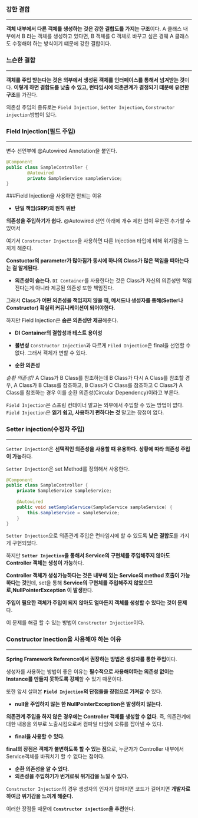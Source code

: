 ### 강한 결합
---
**객체 내부에서 다른 객체를 생성하는 것은 강한 결합도를 가지는 구조**이다.
A 클래스 내부에서 B 라는 객체를 생성하고 있다면, B 객체를 C 객체로 바꾸고 싶은 경웨 A 클래스도 수정해야 하는 방식이기 떄문에 강한 결합이다.


### 느슨한 결합
---
**객체를 주입 받는다는 것은 외부에서 생성된 객체를 인터페이스를 통해서 넘겨받는 것**이다.
**이렇게 하면 결합도를 낮출 수 있고, 런타임시에 의존관계가 결정되기 떄문에 유연한 구조**를 가진다.

의존성 주입의 종류로는 `Field Injection`, `Setter Injection`, `Constructor injection`방법이 있다.

### Field Injection(필드 주입)
---
변수 선언부에 @Autowired Annotation을 붙인다.
```java
@Component
public class SampleController {
        @Autowired
        private SampleService sampleService;
}
```
###Field Injection을 사용하면 안되는 이유
- **단일 책임(SRP)의 원칙 위반**

**의존성을 주입하기가 쉽다.**
@Autowired 선언 아래에 개수 제한 업이 무한전 추가할 수 있어서

여기서 `Constructor Injection`을 사용하면 다른 Injection 타입에 비해 위기감을 느끼게 해준다.

**Constuctor의 parameter가 많아짐가 동시에 하나의 Class가 많은 책임을 떠아는다는 걸 알게된다.**

- **의존성이 숨는다.**
`DI Container`를 사용한다는 것은 Class가 자신의 의존성만 책임진다는게 아니라 제공된 의존성 또한 책임진다.

그래서 **Class가 어떤 의존성을 책임지지 않을 때, 메서드나 생성자를 통해(Setter나 Constructor) 확실히 커뮤니케이션이 되어야한다.**

하지만 Field Injection은 **숨은 의존성만 제공**해준다.

- **DI Container의 결합성과 테스트 용이성**
- **불변성**
`Constructor Injection`과 다르게 `Filed Injection`은 final을 선언할 수 없다.
그래서 객체가 변할 수 있다.

- **순환 의존성**

*순환 의존성?*
A Class가 B Class를 참조하는데 B Class가 다시 A Class를 참조할 경우,
A Class가 B Class를 참조하고, B Class가 C Class를 참조하고 C Class가 A Class를 참조하는 경우 이를 순환 의존성(Circular Dependency)이라고 부른다.

`Field Injection`은 스프링 컨테이너 말고는 외부에서 주입할 수 있는 방법이 없다.
`Field Injection`은 **읽기 쉽고, 사용하기 편하다는 것** 말고는 장점이 없다.

### Setter injection(수정자 주입)
---
`Setter Injectio`n은 **선택적인 의존성을 사용할 때 유용하다.**
**상황에 따라 의존성 주입이 가능**하다.

`Setter Injectio`n은 set Method를 정의해서 사용한다.

```java
@Component
public class SampleController {
    private SampleService sampleService;
 
    @Autowired
    public void setSampleService(SampleService sampleService) {
        this.sampleService = sampleService;
    }
}
```
`Setter Injection`으로 의존관계 주입은 런타임시에 할 수 있도록 **낮은 결합도**를 가지게 구현되었다.

하지만 **`Setter Injection`을 통해서 Service의 구현체를 주입해주지 않아도 Controller 객체는 생성이 가능**하다.

**Controller 객체가 생성가능하다는 것은 내부에 있는 Service의 method 호출이 가능하다는 것**인데,
set을 통해 **Service의 구현체를 주입해주지 않았으므로,NullPointerException 이 발생**한다.

**주입이 필요한 객체가 주입이 되지 않아도 얼마든지 객체를 생성할 수 있다는 것이 문제**다.

이 문제를 해결 할 수 있는 방법이 `Constructor Injection`이다.

### Constructor Inection을 사용해야 하는 이유
---
**Spring Framework Reference에서 권장하는 방법은 생성자를 통한 주입**이다.

생성자를 사용하는 방법이 좋은 이유는 **필수적으로 사용해야하는 의존성 없이는 Instance를 만들지 못하도록 강제**할 수 있기 때문이다.

또한 앞서 살펴본 **`Field Injection`의 단점들을 장점으로 가져갈 수** 있다.

- **null을 주입하지 않는 한 NullPointerException은 발생하지 않는다.**

**의존관계 주입을 하지 않은 경우에는 Controller 객체를 생성할 수 없다.**
즉, 의존관계에 대한 내용을 외부로 노출시킴으로써 컴파일 타임에 오류를 잡아낼 수 있다.

- **final을 사용할 수 있다.**

**final의 장점은 객체가 불변하도록 할 수 있는 점**으로, 누군가가 Controller 내부에서 Service객체를 바꿔치기 할 수 없다는 점이다.

- **순환 의존성을 알 수 있다.**
- **의존성을 주입하기가 번거로워 위기감을 느낄 수 있다.**

`Constructor Injection`의 경우 생성자의 인자가 많아지면 코드가 길어지면 **개발자로 하여금 위기감을 느끼게 해준다.**

이러한 장점들 때문에 **`Constructor injection`을 추천**한다.


